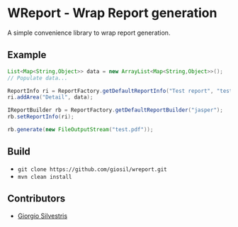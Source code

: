 # WReport - Wrap Report generation

A simple convenience library to wrap report generation.

## Example

```java
List<Map<String,Object>> data = new ArrayList<Map<String,Object>>();
// Populate data...

ReportInfo ri = ReportFactory.getDefaultReportInfo("Test report", "test.jasper");
ri.addArea("Detail", data);

IReportBuilder rb = ReportFactory.getDefaultReportBuilder("jasper");
rb.setReportInfo(ri);

rb.generate(new FileOutputStream("test.pdf"));
```

## Build

- `git clone https://github.com/giosil/wreport.git`
- `mvn clean install`

## Contributors

* [Giorgio Silvestris](https://github.com/giosil)
